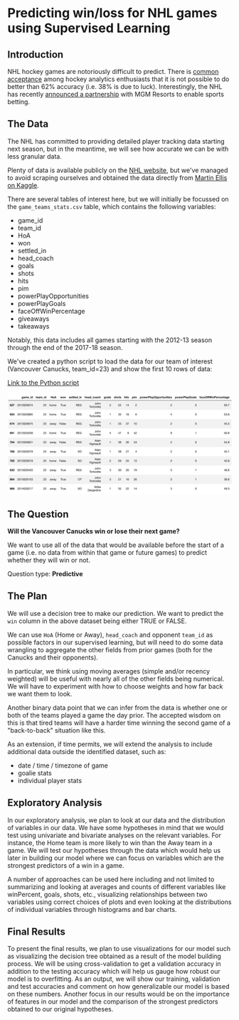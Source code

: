 # Predicting win/loss for NHL games using Supervised Learning

## Introduction
NHL hockey games are notoriously difficult to predict. There is [common acceptance](https://www.nhlnumbers.com/2013/08/01/machine-learning-and-hockey-is-there-a-theoretical-limit-on-predictions) among hockey analytics enthusiasts that it is not possible to do better than 62% accuracy (i.e. 38% is due to luck). Interestingly, the NHL has recently [announced a partnership](https://www.nhl.com/news/nhl-mgm-resorts-sports-betting-partnership/c-301392322) with MGM Resorts to enable sports betting.

## The Data
The NHL has committed to providing detailed player tracking data starting next season, but in the meantime, we will see how accurate we can be with less granular data.

Plenty of data is available publicly on the [NHL website](https://www.nhl.com/), but we've managed to avoid scraping ourselves and obtained the data directly from [Martin Ellis on Kaggle](https://www.kaggle.com/martinellis/nhl-game-data).

There are several tables of interest here, but we will initially be focussed on the `game_teams_stats.csv` table, which contains the following variables:
- game_id
- team_id
- HoA
- won
- settled_in
- head_coach
- goals
- shots
- hits
- pim
- powerPlayOpportunities
- powerPlayGoals
- faceOffWinPercentage
- giveaways
- takeaways

Notably, this data includes all games starting with the 2012-13 season through the end of the 2017-18 season.

We've created a python script to load the data for our team of interest (Vancouver Canucks, team_id=23) and show the first 10 rows of data:

[Link to the Python script](https://github.com/UBC-MDS/DSCI-522_nhl-game-predictor/blob/master/source/get_data.py)

<center><img src = "imgs/data_snippet.png"></center>

## The Question

**Will the Vancouver Canucks win or lose their next game?**

We want to use all of the data that would be available before the start of a game (i.e. no data from within that game or future games) to predict whether they will win or not.

Question type: **Predictive**

## The Plan

We will use a decision tree to make our prediction. We want to predict the `win` column in the above dataset being either TRUE or FALSE.

We can use `HoA` (Home or Away), `head_coach` and opponent `team_id` as possible factors in our supervised learning, but will need to do some data wrangling to aggregate the other fields from prior games (both for the Canucks and their opponents).

In particular, we think using moving averages (simple and/or recency weighted) will be useful with nearly all of the other fields being numerical. We will have to experiment with how to choose weights and how far back we want them to look.

Another binary data point that we can infer from the data is whether one or both of the teams played a game the day prior. The accepted wisdom on this is that tired teams will have a harder time winning the second game of a "back-to-back" situation like this.

As an extension, if time permits, we will extend the analysis to include additional data outside the identified dataset, such as:
- date / time / timezone of game
- goalie stats
- individual player stats

## Exploratory Analysis

In our exploratory analysis, we plan to look at our data and the distribution of variables in our data. We have some hypotheses in mind that we would test using univariate and bivariate analyses on the relevant variables. For instance, the Home team is more likely to win than the Away team in a game. We will test our hypotheses through the data which would help us later in building our model where we can focus on variables which are the strongest predictors of a win in a game.

A number of approaches can be used here including and not limited to summarizing and looking at averages and counts of different variables like winPercent, goals, shots, etc., visualizing relationships between two variables using correct choices of plots and even looking at the distributions of individual variables through histograms and bar charts.

## Final Results

To present the final results, we plan to use visualizations for our model such as visualizing the decision tree obtained as a result of the model building process. We will be using cross-validation to get a validation accuracy in addition to the testing accuracy which will help us gauge how robust our model is to overfitting. As an output, we will show our training, validation and test accuracies and comment on how generalizable our model is based on these numbers. Another focus in our results would be on the importance of features in our model and the comparison of the strongest predictors obtained to our original hypotheses.
